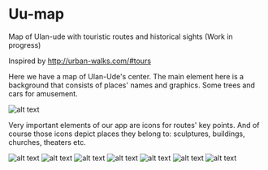# Uu-map
Map of Ulan-ude with touristic routes and historical sights (Work in progress)

Inspired by http://urban-walks.com/#tours

Here we have a map of Ulan-Ude's center. The main element here is a background that consists of places' names and graphics. Some trees and cars for amusement. 

![alt text](img/UlanMap-app.jpg)

Very important elements of our app are icons for routes' key points. And of course those icons depict places they belong to: sculptures, buildings, churches, theaters etc.

![alt text](img/logo-1.jpg)
![alt text](img/logo-2.jpg)
![alt text](img/logo-3.jpg)
![alt text](img/logo-4.jpg)
![alt text](img/logo-5.jpg)
![alt text](img/logo-6.jpg)
![alt text](img/logo-7.jpg)





